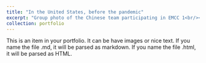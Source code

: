 ```yaml
---
title: "In the United States, before the pandemic"
excerpt: "Group photo of the Chinese team participating in EMCC 1<br/><img src='/images/national team1.png'>"
collection: portfolio
---
```


This is an item in your portfolio. It can be have images or nice text. If you name the file .md, it will be parsed as markdown. If you name the file .html, it will be parsed as HTML. 
